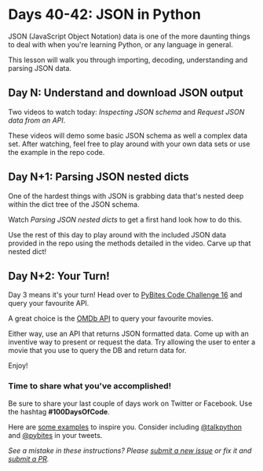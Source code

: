 # Days 40-42: JSON in Python

JSON (JavaScript Object Notation) data is one of the more daunting things to deal with when you're learning Python, or any language in general.

This lesson will walk you through importing, decoding, understanding and parsing JSON data.


## Day N: Understand and download JSON output

Two videos to watch today: *Inspecting JSON schema* and *Request JSON data from an API*.

These videos will demo some basic JSON schema as well a complex data set. After watching, feel free to play around with your own data sets or use the example in the repo code.


## Day N+1: Parsing JSON nested dicts

One of the hardest things with JSON is grabbing data that's nested deep within the dict tree of the JSON schema. 

Watch *Parsing JSON nested dicts* to get a first hand look how to do this.

Use the rest of this day to play around with the included JSON data provided in the repo using the methods detailed in the video. Carve up that nested dict!


## Day N+2: Your Turn!

Day 3 means it's your turn! Head over to [PyBites Code Challenge 16](https://codechalleng.es/challenges/16/) and query your favourite API.

A great choice is the [OMDb API](http://www.omdbapi.com/) to query your favourite movies.

Either way, use an API that returns JSON formatted data. Come up with an inventive way to present or request the data. Try allowing the user to enter a movie that you use to query the DB and return data for.

Enjoy!


### Time to share what you've accomplished!

Be sure to share your last couple of days work on Twitter or Facebook. Use the hashtag **#100DaysOfCode**. 

Here are [some examples](https://twitter.com/search?q=%23100DaysOfCode) to inspire you. Consider including [@talkpython](https://twitter.com/talkpython) and [@pybites](https://twitter.com/pybites) in your tweets.

*See a mistake in these instructions? Please [submit a new issue](https://github.com/talkpython/100daysofcode-with-python-course/issues) or fix it and [submit a PR](https://github.com/talkpython/100daysofcode-with-python-course/pulls).*
